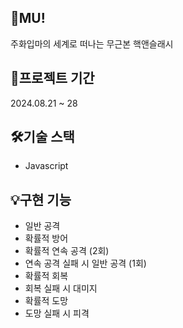 ## 🤜MU!
주화입마의 세계로 떠나는 무근본 핵앤슬래시

## 📆프로젝트 기간
2024.08.21 ~ 28

## 🛠️기술 스택
* Javascript

## 💡구현 기능
* 일반 공격
* 확률적 방어
* 확률적 연속 공격 (2회)
* 연속 공격 실패 시 일반 공격 (1회)
* 확률적 회복
* 회복 실패 시 대미지
* 확률적 도망
* 도망 실패 시 피격